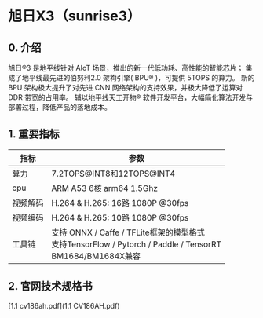 # 旭日X3（sunrise3）
## 0. 介绍
旭日®3 是地平线针对 AIoT 场景，推出的新一代低功耗、高性能的智能芯片；
集成了地平线最先进的伯努利2.0 架构引擎( BPU® )，可提供 5TOPS 的算力。
新的 BPU 架构极大提升了对先进 CNN 网络架构的支持效果，并极大降低了运算对 DDR 带宽的占用率。
辅以地平线天工开物® 软件开发平台，大幅简化算法开发与部署过程，降低产品的落地成本。

## 1. 重要指标
| 指标   | 参数                                                                                                       |
|------|----------------------------------------------------------------------------------------------------------|
| 算力   | 7.2TOPS@INT8和12TOPS@INT4                                                                                 |
| cpu  | ARM A53 6核 arm64 1.5Ghz                                                                                  |
| 视频解码 | H.264 & H.265: 16路 1080P @30fps                                                                          |
| 视频编码 | H.264 & H.265: 10路 1080P @30fps                                                                          |
| 工具链  | 支持 ONNX / Caffe / TFLite框架的模型格式 <br>支持TensorFlow / Pytorch / Paddle / TensorRT <br>BM1684/BM1684X兼容</br> |

## 2. 官网技术规格书
[1.1 cv186ah.pdf](1.1 CV186AH.pdf)